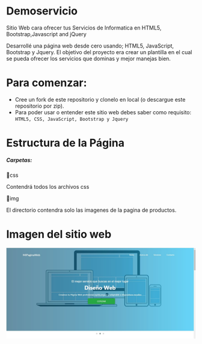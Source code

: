 # Demoservicio
Sitio Web cara ofrecer tus Servicios de Informatica en HTML5, Bootstrap,Javascript and jQuery

Desarrollé una página web desde cero usando; HTML5, JavaScript, Bootstrap y Jquery.
El objetivo del proyecto era crear un plantilla en el cual se pueda ofrecer los servicios que dominas y mejor manejas bien. 

Para comenzar:
==========
<ul>
  <li>Cree un fork de este repositorio y clonelo en local (o descargue este repositorio por zip).</li>
  <li>Para poder usar o entender este sitio web debes saber como requisito: <code>HTML5, CSS, JavaScript, Bootstrap y Jquery</code></li>
</ul>

Estructura de la Página
==========
<h5>Carpetas:</h5>

📁css

Contendrá todos los archivos css




📁img

El directorio contendra solo las imagenes de la pagina de productos.



Imagen del sitio web
==========

![](https://github.com/isgam1/demoservicio/blob/master/readme/DemoServicio.JPG)
